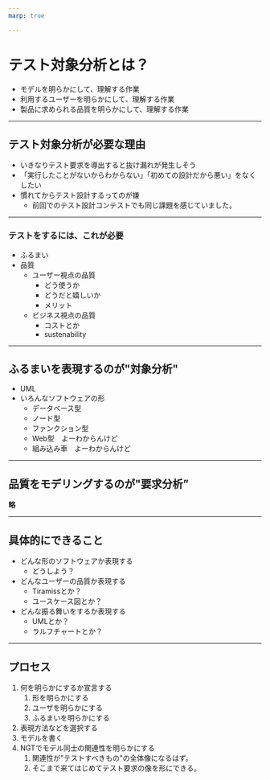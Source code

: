 ```yaml
---
marp: true

---
```

<!-- 
theme: default
;theme: gaia
size: 16:9
paginate: true
style: |
  section {
    background-color: #FFFFFF;
  }
-->

# テスト対象分析とは？
- モデルを明らかにして、理解する作業
- 利用するユーザーを明らかにして、理解する作業
- 製品に求められる品質を明らかにして、理解する作業

---

## テスト対象分析が必要な理由
- いきなりテスト要求を導出すると抜け漏れが発生しそう
- 「実行したことがないからわからない」「初めての設計だから悪い」をなくしたい
- 慣れてからテスト設計するってのが嫌
  - 前回でのテスト設計コンテストでも同じ課題を感じていました。

---

### テストをするには、これが必要
- ふるまい
- 品質
  - ユーザー視点の品質
    - どう使うか
    - どうだと嬉しいか
    - メリット
  - ビジネス視点の品質
    - コストとか
    - sustenability
---

## ふるまいを表現するのが"対象分析"
- UML
- いろんなソフトウェアの形
  - データベース型
  - ノード型
  - ファンクション型
  - Web型　よーわからんけど
  - 組み込み車　よーわからんけど

---

## 品質をモデリングするのが"要求分析”
**略**

---

## 具体的にできること
- どんな形のソフトウェアか表現する
  - どうしよう？
- どんなユーザーの品質か表現する
  - Tiramissとか？
  - ユースケース図とか？
- どんな振る舞いをするか表現する
  - UMLとか？
  - ラルフチャートとか？

---

## プロセス
1. 何を明らかにするか宣言する
   1. 形を明らかにする
   2. ユーザを明らかにする
   3. ふるまいを明らかにする
2. 表現方法などを選択する
3. モデルを書く
4. NGTでモデル同士の関連性を明らかにする
   1. 関連性が"テストすべきもの"の全体像になるはず。
   2. そこまで来てはじめてテスト要求の像を形にできる。
